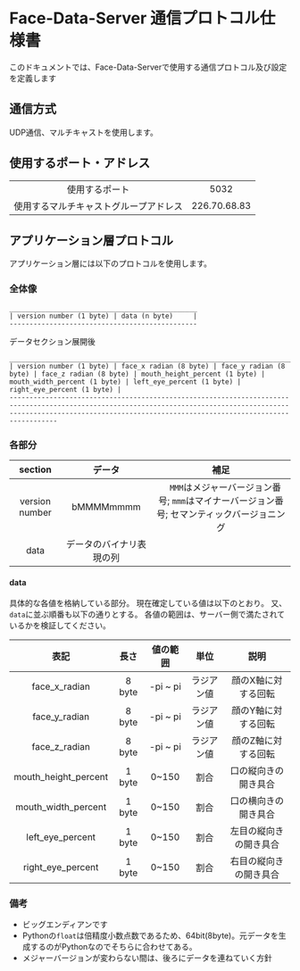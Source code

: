 # Face-Data-Server 通信プロトコル仕様書

このドキュメントでは、Face-Data-Serverで使用する通信プロトコル及び設定を定義します

## 通信方式

UDP通信、マルチキャストを使用します。

## 使用するポート・アドレス

| | |
|:-:|:-:|
| 使用するポート | 5032 |
| 使用するマルチキャストグループアドレス | 226.70.68.83 |


## アプリケーション層プロトコル

アプリケーション層には以下のプロトコルを使用します。

### 全体像

```
_______________________________________________
| version number (1 byte) | data (n byte)     |
-----------------------------------------------
```

データセクション展開後
```
______________________________________________________________________________________________________________________________________________________________________________________________________________________________
| version number (1 byte) | face_x radian (8 byte) | face_y radian (8 byte) | face_z radian (8 byte) | mouth_height_percent (1 byte) | mouth_width_percent (1 byte) | left_eye_percent (1 byte) | right_eye_percent (1 byte) |
------------------------------------------------------------------------------------------------------------------------------------------------------------------------------------------------------------------------------
```

### 各部分

| section | データ | 補足 |
| :-: |:-:|:-:|
| version number | bMMMMmmmm |　`MMM`はメジャーバージョン番号; `mmm`はマイナーバージョン番号; セマンティックバージョニング |
| data | データのバイナリ表現の列 |  |

#### data

具体的な各値を格納している部分。
現在確定している値は以下のとおり。
又、`data`に並ぶ順番も以下の通りとする。
各値の範囲は、サーバー側で満たされているかを検証してください。

| 表記                 | 長さ   | 値の範囲 | 単位       |説明                    |
| :-:                  |:-:     |  :-:     | :-:        |:-:                     |
| face_x_radian        | 8 byte | -pi ~ pi | ラジアン値 | 顔のX軸に対する回転    |
| face_y_radian        | 8 byte | -pi ~ pi | ラジアン値 | 顔のY軸に対する回転    |
| face_z_radian        | 8 byte | -pi ~ pi | ラジアン値 | 顔のZ軸に対する回転    |
| mouth_height_percent | 1 byte | 0~150    | 割合       | 口の縦向きの開き具合   |
| mouth_width_percent  | 1 byte | 0~150    | 割合       | 口の横向きの開き具合   |
| left_eye_percent     | 1 byte | 0~150    | 割合       | 左目の縦向きの開き具合 |
| right_eye_percent    | 1 byte | 0~150    | 割合       | 右目の縦向きの開き具合 |


### 備考

- ビッグエンディアンです
- Pythonの`float`は倍精度小数点数であるため、64bit(8byte)。元データを生成するのがPythonなのでそちらに合わせてある。
- メジャーバージョンが変わらない間は、後ろにデータを連ねていく方針

